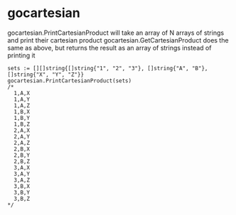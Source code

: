 gocartesian
===========

gocartesian.PrintCartesianProduct will take an array of N arrays of strings and print their cartesian product
gocartesian.GetCartesianProduct does the same as above, but returns the result as an array of strings instead of printing it

    sets := [][]string{[]string{"1", "2", "3"}, []string{"A", "B"}, []string{"X", "Y", "Z"}}
  	gocartesian.PrintCartesianProduct(sets)
  	/*
  	  1,A,X
      1,A,Y
      1,A,Z
      1,B,X
      1,B,Y
      1,B,Z
      2,A,X
      2,A,Y
      2,A,Z
      2,B,X
      2,B,Y
      2,B,Z
      3,A,X
      3,A,Y
      3,A,Z
      3,B,X
      3,B,Y
      3,B,Z
  	*/
